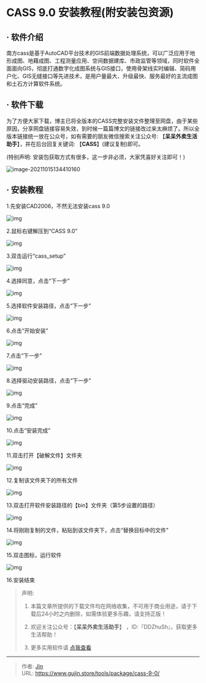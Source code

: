 # CASS 9.0 安装教程(附安装包资源)


## · 软件介绍
南方cass是基于AutoCAD平台技术的GIS前端数据处理系统，可以广泛应用于地形成图、地藉成图、工程测量应用、空间数据建库、市政监管等领域，同时软件全面面向GIS，彻底打通数字化成图系统与GIS接口，使用骨架线实时编辑、简码用户化、GIS无缝接口等先进技术，是用户量最大、升级最快、服务最好的主流成图和土石方计算软件系统。

## · 软件下载
为了方便大家下载，博主已将全版本的CASS完整安装文件整理至网盘，由于某些原因，分享网盘链接容易失效，到时候一篇篇博文的链接改过来太麻烦了。所以全版本链接统一放在公众号，如有需要的朋友微信搜索关注公众号: 【**呆呆外卖生活助手**】，并在后台回复关键词: 【**CASS**】(建议复制)即可。

(特别声明: 安装包获取方式有很多，这一步非必须，大家凭喜好关注即可！)

![image-20211015134410160](https://img.gujin.store/img/image-20211015134410160.png)

## · 安装教程

1.先安装CAD2006，不然无法安装cass 9.0

![img](https://img.gujin.store/img/v2-e36fb1ef5a608e863cd9b8562c01941d_720w.png)



2.鼠标右键解压到“CASS 9.0”

![img](https://img.gujin.store/img/v2-2e990392cf58aa37c20f352a2af37c51_720w.png)



3.双击运行“cass_setup”

![img](https://img.gujin.store/img/v2-e0819413e46a6e787168516b989a6d03_720w.png)

4.选择同意，点击“下一步”

![img](https://img.gujin.store/img/v2-dd2fd7146e3a02551549b03e13f312cc_720w.png)



5.选择软件安装路径，点击“下一步”

![img](https://img.gujin.store/img/v2-7880c5f5f2bcbbd2a02eb10b98adf07a_720w.png)



6.点击“开始安装”

![img](https://img.gujin.store/img/v2-25b04706ad68ba46c1febbafd4972d93_720w.png)



7.点击“下一步”

![img](https://img.gujin.store/img/v2-76c33d3ca822ef4b0ecd3af29645cf07_720w.png)



8.选择驱动安装路径，点击“下一步”

![img](https://img.gujin.store/img/v2-0254cfe43b7ca2640c70a244b7499311_720w.png)



9.点击“完成”

![img](https://img.gujin.store/img/v2-fc959315420e34050a83e7784cd74367_720w.png)



10.点击“安装完成”

![img](https://img.gujin.store/img/v2-d3f97718e68c7dae759f54e283629049_720w.png)



11.双击打开【破解文件】文件夹

![img](https://img.gujin.store/img/v2-30179b7737389b818647ef67cae246e1_720w.png)

12.复制该文件夹下的所有文件

![img](https://img.gujin.store/img/v2-257fe003f9595b39220b0e75d3434ca8_720w.png)



13.双击打开软件安装路径的【bin】文件夹（第5步设置的路径）

![img](https://img.gujin.store/img/v2-635eb3c6b371e6e90735de3e144509d6_720w.png)



14.将刚刚复制的文件，粘贴到该文件夹下，点击“替换目标中的文件”

![img](https://img.gujin.store/img/v2-81424782243fe6cd2212a4bdacc330df_720w.png)



15.双击图标，运行软件

![img](https://img.gujin.store/img/v2-e94192ff14f90009aecd9f45a674a9ed_720w.png)



16.安装结束




> 声明: 
>
> 1. 本篇文章所提供的下载文件均在网络收集，不可用于商业用途，请于下载后24小时之内删除，如需体验更多乐趣，请支持正版！
>
> 2. 欢迎关注公众号：【**呆呆外卖生活助手**】 ，ID:『DDZhuSh』，获取更多生活帮助！
>
> 3. 更多实用软件请  [点我查看](/tools)

---

> 作者: [Jin](https://img.gujin.store/img/favicon.ico)  
> URL: https://www.gujin.store/tools/package/cass-9-0/  

